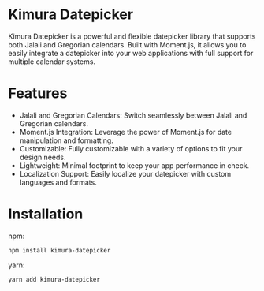# Kimura Datepicker

Kimura Datepicker is a powerful and flexible datepicker library that supports both Jalali and Gregorian calendars. Built with Moment.js, it allows you to easily integrate a datepicker into your web applications with full support for multiple calendar systems.

#  Features

- Jalali and Gregorian Calendars: Switch seamlessly between Jalali and Gregorian calendars.
- Moment.js Integration: Leverage the power of Moment.js for date manipulation and formatting.
- Customizable: Fully customizable with a variety of options to fit your design needs.
- Lightweight: Minimal footprint to keep your app performance in check.
- Localization Support: Easily localize your datepicker with custom languages and formats.


# Installation

npm:

    npm install kimura-datepicker

yarn:

    yarn add kimura-datepicker
